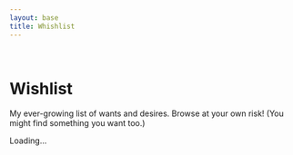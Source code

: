```yaml
---
layout: base
title: Whishlist
---
```


<br/>

# Wishlist
My ever-growing list of wants and desires. Browse at your own risk! (You might find something you want too.)



<div id="wishlist-container">
  <div id="wishlist-container__list" class="row">  
    <div class="col-auto mx-auto my-5">
        <div class="spinner-border" role="status">
            <span class="visually-hidden">Loading...</span>
        </div>
    </div>
    </div>
</div>


<!-- Template for the product card -->
<script id="product-card-template" type="text/template">
    <div class="col-auto">
        <div class="card mb-3" style="width: 18rem;">
            <a href="{{productUrl}}" target="_blank" style="min-height: 200px; display: inline-flex;">
                {{imageHtml}}
            </a>
            <div class="card-body">
                <h5 class="card-title h6">{{title}}</h5>
                <p class="card-text">{{description}}</p>
                <a class="icon-link icon-link-hover fs-6" style="--bs-icon-link-transform: translate3d(0, -.125rem, 0);" href="{{productUrl}}" target="_blank">View Product</a>
            </div>
        </div>
    </div>
</script>


<script>
  const boardUrl = 'https://trello.com/b/NjOxqya1.json';
  const awsWishlistUrl = 'https://get-my-whishlist.dassolucas.workers.dev/';

  // Function to fetch JSON data
  async function fetchJson(url) {
    const response = await fetch(url);
    if (!response.ok) {
      throw new Error(`HTTP error! Status: ${response.status}`);
    }
    return response.json();
  }

  // Function to fetch HTML data
  async function fetchHtml(url) {
    const response = await fetch(url);
    if (!response.ok) {
      throw new Error(`HTTP error! Status: ${response.status}`);
    }
    return response.text();
  }

  // Function to process Trello data
  async function processTrelloData() {
    try {
      const boardData = await fetchJson(boardUrl);
      if (boardData.lists && boardData.lists.length > 0) {
        const firstListId = boardData.lists[0].id;
        return boardData.cards.filter(card => card.idList === firstListId).map(card => {
          let description = card.desc || '';
          let url = '';
          const urlRegex = /(https?:\/\/[^\s]+)/g;
          const urlMatch = description.match(urlRegex);

          if (urlMatch && urlMatch.length > 0) {
            url = urlMatch[0];
            description = description.replace(url, '').trim();
          }

          let thumb = null;
          if (card.attachments && card.attachments.length > 0) {
            const imageAttachment = card.attachments.find(attachment => attachment.url && attachment.name);
            if (imageAttachment) {
              thumb = imageAttachment.url;
            }
          }

          return {
            title: card.name,
            description: description,
            url: url,
            thumb: thumb
          };
        });
      } else {
        console.warn("No lists found on the Trello board.");
        return [];
      }
    } catch (error) {
      console.error('Error fetching or processing Trello data:', error);
      return [];
    }
  }

  // Function to process AWS wishlist data
  async function processAwsWishlistData() {
    try {
      const html = await fetchHtml(awsWishlistUrl);
      return parseWishlistItems(html);
    } catch (error) {
      console.error('Error fetching or processing AWS wishlist data:', error);
      return [];
    }
  }

  // Function to parse AWS wishlist HTML
  function parseWishlistItems(html) {
    const items = [];
    const parser = new DOMParser();
    const doc = parser.parseFromString(html, 'text/html');

    const productList = doc.getElementById('wl-item-view');
    if (!productList) {
      console.log('Could not find <div id="wl-item-view"');
      return items;
    }

    const itemElements = productList.querySelectorAll('li.g-item-sortable');

    itemElements.forEach(itemElement => {
      const item = {};

      // Extract image URL and title
      const imgElement = itemElement.querySelector('img');
      if (imgElement) {
        item.thumb = imgElement.getAttribute('src');
        item.title = imgElement.getAttribute('alt');

        // Cleanup the image URL
        if (item.thumb) {
          const dotIndex = item.thumb.indexOf('._');
          if (dotIndex !== -1) {
            item.thumb = item.thumb.substring(0, dotIndex) + item.thumb.substring(item.thumb.lastIndexOf('.'));
          }
        }
      } else {
        item.thumb = null;
        item.title = null;
      }

      // Extract product URL
      const linkElement = itemElement.querySelector('a.a-link-normal');
      if (linkElement) {
        item.url = linkElement.getAttribute('href');
        item.url = item.url.startsWith('/') ? `https://www.amazon.com${item.url}` : item.url;
      } else {
        item.url = null;
      }

      item.description = null; // Description is not available

      items.push({ title: item.title, description: item.description, url: item.url, thumb: item.thumb });
    });

    return items;
  }

  // Function to render the combined product list
  async function renderProductList() {
    const wishlistContainer = document.getElementById('wishlist-container__list');
    if (!wishlistContainer) {
      console.error("Element with ID 'wishlist-container' not found.");
      return;
    }

    try {
      const trelloProducts = await processTrelloData();
      const awsProducts = await processAwsWishlistData();

      // Merge the two product lists
      const combinedProducts = [...trelloProducts, ...awsProducts];

      // Get the template
      const template = document.getElementById('product-card-template').textContent;

      // Render the products as HTML
      let cardsListHtml = '';
      combinedProducts.forEach(product => {
        // Create the image tag
        const imageHtml = product.thumb ? `<img src="${product.thumb}" class="card-img-top" alt="${product.title}" style="align-self: center;">` : '';

        // Populate the template with data
        let cardHtml = template.replace('{{imageHtml}}', imageHtml)
                               .replace('{{title}}', product.title || '')
                               .replace('{{description}}', product.description || '')
                               .replace('{{productUrl}}', product.url);

        cardsListHtml += cardHtml;
      });

      wishlistContainer.innerHTML = cardsListHtml;

    } catch (error) {
      console.error('Error rendering product list:', error);
      wishlistContainer.innerHTML = `<p>Error loading wishlist. Check the console for details.</p>`;
    }
  }

  // Call the render function
  renderProductList();
</script>
